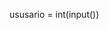 <!-- # Evaluacion Estructura de datos.

### Se presentan 3 consignas, una por cada estructura de datos donde se busca ademas de la resolucion efectiva, un codigo lo mas escalable y limpio posible.

#### Al finalizar, avisar en hilo por el canal de slack, asi me acerco y de forma aleatoria me explican una de las resoluciones de los ejercicios realizados. 

1. Generar un diccionario con los nombres de las materias del secundario y el nombre de cada docente. Cambiar el nombre de dos docentes y mostrar por pantalla con esta modificacion.
 
2. Crea un programa que pida al usuario números, genera en una lista, cuando el usuario ingrese un 0 dejaremos de insertar. Por último, muestra los números ordenados de mayor a menor


3. Crea una tupla con los meses del año, pide números al usuario, si el numero esta entre 1 y la longitud máxima de la tupla, muestra el contenido de esa posición sino muestra un mensaje de error. El programa termina cuando el usuario introduce un cero -->

ususario = int(input())